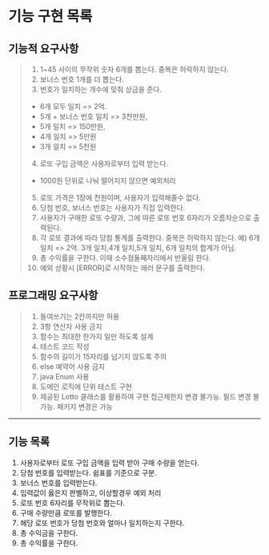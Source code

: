 기능 구현 목록
===========
기능적 요구사항
------------
>1. 1~45 사이의 무작위 숫자 6개를 뽑는다. 중복은 허락하지 않는다.
>2. 보너스 번호 1개를 더 뽑는다.
>3. 번호가 일치하는 개수에 맞춰 상금을 준다.
  > * 6개 모두 일치 => 2억. 
  > * 5개 + 보너스 번호 일치 => 3천만원,
  > * 5개 일치 => 150만원,
  > * 4개 일치 => 5만원
  > * 3개 일치 => 5천원
>4. 로또 구입 금액은 사용자로부터 입력 받는다.
  > * 1000원 단위로 나눠 떨어지지 않으면 예외처리
>5. 로또 가격은 1장에 천원이며, 사용자가 입력해줄수 없다.
>6. 당첨 번호, 보너스 번호는 사용자가 직접 입력한다.
>7. 사용자가 구매한 로또 수량과, 그에 따른 로또 번호 6자리가 오름차순으로 출력된다.
>8. 각 로또 결과에 따라 당첨 통계를 출력한다. 중복은 허락하지 않는다.
   예) 6개 일치 => 2억.
   3개 일치,4개 일치,5개 일치, 6개 일치의 합계가 아님.
>9. 총 수익률을 구한다. 이때 소수점둘째자리에서 반올림 한다.
>10. 예외 상황시 [ERROR]로 시작하는 에러 문구를 출력한다.

프로그래밍 요구사항
---------------
>1. 들여쓰기는 2칸까지만 허용
>2. 3항 연산자 사용 금지
>3. 함수는 최대한 한가지 일만 하도록 설계
>4. 테스트 코드 작성
>5. 함수의 길이가 15자리를 넘기지 않도록 주의
>6. else 예약어 사용 금지
>7. java Enum 사용
>8. 도메인 로직에 단위 테스트 구현
>9. 제공된 Lotto 클래스를 활용하여 구현
   접근제한자 변경 불가능. 필드 변경 불가능.
   패키지 변경은 가능
>


* * *


기능 목록
-------
1. 사용자로부터 로또 구입 금액을 입력 받아 구매 수량을 얻는다.
2. 당첨 번호를 입력받는다. 쉼표를 기준으로 구분.
3. 보너스 번호를 입력받는다. 
4. 입력값이 옳은지 판별하고, 이상할경우 예외 처리
4. 로또 번호 6자리를 무작위로 뽑는다.
5. 구매 수량만큼 로또를 발행한다.
5. 해당 로또 번호가 당첨 번호와 얼마나 일치하는지 구한다.
6. 총 수익금을 구한다.
7. 총 수익률을 구한다.